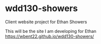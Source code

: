 # wdd130-showers
Client website project for Ethan Showers

This will be the site I am developing for Ethan
https://wbent22.github.io/wdd130-showers/
